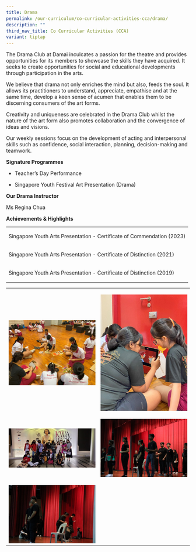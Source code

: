 ```yaml
---
title: Drama
permalink: /our-curriculum/co-curricular-activities-cca/drama/
description: ""
third_nav_title: Co Curricular Activities (CCA)
variant: tiptap
---
```

<p>The Drama Club at Damai inculcates a passion for the theatre and provides
opportunities for its members to showcase the skills they have acquired.
It seeks to create opportunities for social and educational developments
through participation in the arts.&nbsp;</p>
<p>We believe that drama not only enriches the mind but also, feeds the soul.
It allows its practitioners to understand, appreciate, empathise and at
the same time, develop a keen sense of acumen that enables them to be discerning
consumers of the art forms.</p>
<p>Creativity and uniqueness are celebrated in the Drama Club whilst the
nature of the art form also promotes collaboration and the convergence
of ideas and visions.&nbsp;</p>
<p>Our weekly sessions focus on the development of acting and interpersonal
skills such as confidence, social interaction, planning, decision-making
and teamwork.</p>
<p><strong>Signature Programmes</strong>
</p>
<ul data-tight="true" class="tight">
<li>
<p>Teacher’s Day Performance</p>
</li>
<li>
<p>Singapore Youth Festival Art Presentation (Drama)</p>
</li>
</ul>
<p><strong>Our Drama Instructor</strong>
</p>
<p>Ms Regina Chua</p>
<p><strong>Achievements&nbsp;&amp; Highlights</strong>
</p>
<table style="minWidth: 25px">
<colgroup>
<col>
</colgroup>
<tbody>
<tr>
<td rowspan="1" colspan="1">
<p>Singapore Youth Arts Presentation - Certificate of&nbsp;Commendation (2023)</p>
</td>
</tr>
<tr>
<td rowspan="1" colspan="1">
<p>Singapore Youth Arts Presentation - Certificate of Distinction (2021)</p>
</td>
</tr>
<tr>
<td rowspan="1" colspan="1">
<p>Singapore Youth Arts Presentation - Certificate of Distinction (2019)</p>
</td>
</tr>
</tbody>
</table>
<table style="minWidth: 50px">
<colgroup>
<col>
<col>
</colgroup>
<tbody>
<tr>
<th rowspan="1" colspan="1">
<p></p>
<div class="isomer-image-wrapper">
<img style="width: 100%" height="auto" width="100%" alt="" src="/images/CCA/Drama/Drama_2025_01.jpg">
</div>
</th>
<th rowspan="1" colspan="1">
<p></p>
<div class="isomer-image-wrapper">
<img style="width: 100%" height="auto" width="100%" alt="" src="/images/CCA/Drama/Drama_2025_02.jpg">
</div>
</th>
</tr>
<tr>
<td rowspan="1" colspan="1">
<p></p>
<div class="isomer-image-wrapper">
<img style="width: 100%" height="auto" width="100%" alt="" src="/images/CCA/Drama/Drama_2025_03.jpg">
</div>
</td>
<td rowspan="1" colspan="1">
<p></p>
<div class="isomer-image-wrapper">
<img style="width: 100%" height="auto" width="100%" alt="" src="/images/CCA/Drama/Drama_2025_04.jpg">
</div>
</td>
</tr>
<tr>
<td rowspan="1" colspan="1">
<p></p>
<div class="isomer-image-wrapper">
<img style="width: 100%" height="auto" width="100%" alt="" src="/images/CCA/Drama/Drama_2025_05.jpg">
</div>
</td>
<td rowspan="1" colspan="1">
<p></p>
</td>
</tr>
</tbody>
</table>
<p></p>
